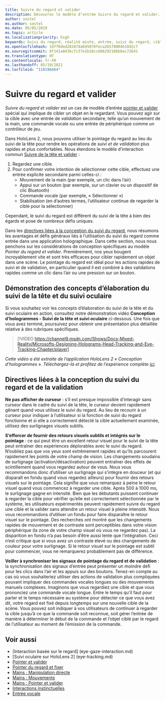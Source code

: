 ```yaml
---
title: Suivre du regard et valider
description: Découvrez le modèle d’entrée Suivre du regard et valider.
author: sostel
ms.author: sostel
ms.date: 05/05/2019
ms.topic: article
ms.localizationpriority: high
keywords: Suivi du regard, réalité mixte, entrée, suivi du regard, ciblage du regard, HoloLens 2, sélection basée sur le regard, casque de réalité mixte, casque windows mixed reality, casque de réalité virtuelle, HoloLens, MRTK, Mixed Reality Toolkit, regard
ms.openlocfilehash: 1dff0ded282678a695070feca2b578004610d2c7
ms.sourcegitcommit: 8f141a843bcfc57e1b18cc606292186b8ac72641
ms.translationtype: HT
ms.contentlocale: fr-FR
ms.lasthandoff: 05/19/2021
ms.locfileid: "110196464"
---
```

# <a name="eye-gaze-and-commit"></a>Suivre du regard et valider

_Suivre du regard et valider_ est un cas de modèle d’entrée [pointer et valider](gaze-and-commit.md) spécial qui implique de cibler un objet en le regardant. Vous pouvez agir sur la cible avec une entrée de _validation_ secondaire, telle qu’un mouvement de la main, une commande vocale ou une entrée de périphérique comme un contrôleur de jeu. 

Dans HoloLens 2, nous pouvons utiliser le pointage du regard au lieu du suivi de la tête pour rendre les opérations de _suivi et de validation_ plus rapides et plus confortables. Nous étendons le modèle d’interaction commun [Suivre de la tête et valider](gaze-and-commit.md) : 
1. Regardez une cible. 
2. Pour confirmer votre intention de sélectionner cette cible, effectuez une entrée explicite secondaire parmi celles-ci :  
   - Mouvement de la main (par exemple, un clic dans l’air)
   - Appui sur un bouton (par exemple, sur un clavier ou un dispositif de clic Bluetooth)
   - Commande vocale (par exemple, « Sélectionner »)
   - Stabilisation (en d’autres termes, l’utilisateur continue de regarder la cible pour la sélectionner)

Cependant, le suivi du regard est différent du suivi de la tête à bien des égards et pose de nombreux défis uniques. 

Dans les [directives liées à la conception du suivi du regard](eye-tracking.md), nous résumons les avantages et défis généraux liés à l’utilisation du suivi du regard comme entrée dans une application holographique. Dans cette section, nous nous penchons sur les considérations de conception spécifiques au modèle _Pointer du regard et valider_.
Premièrement, nos yeux bougent incroyablement vite et sont très efficaces pour cibler rapidement un objet dans une scène. Le pointage du regard est idéal pour les actions rapides de suivi et de validation, en particulier quand il est combiné à des validations rapides comme un clic dans l’air ou une pression sur un bouton.

## <a name="head-and-eye-tracking-design-concepts-demo"></a>Démonstration des concepts d’élaboration du suivi de la tête et du suivi oculaire

Si vous souhaitez voir les concepts d’élaboration du suivi de la tête et du suivi oculaire en action, consultez notre démonstration vidéo **Conception d’hologrammes - Suivi de la tête et suivi oculaire** ci-dessous. Une fois que vous avez terminé, poursuivez pour obtenir une présentation plus détaillée relative à des rubriques spécifiques.

> [!VIDEO https://channel9.msdn.com/Shows/Docs-Mixed-Reality/Microsofts-Designing-Holograms-Head-Tracking-and-Eye-Tracking-Chapter/player]

*Cette vidéo a été extraite de l’application HoloLens 2 « Conception d’hologrammes ». Téléchargez-la et profitez de l’expérience complète [ici](https://aka.ms/dhapp).*
   
## <a name="design-guidelines-for-eye-gaze-and-commit"></a>Directives liées à la conception du suivi du regard et de la validation

**Ne pas afficher de curseur** : s’il est presque impossible d’interagir sans curseur dans le cadre du suivi de la tête, le curseur devient rapidement gênant quand vous utilisez le suivi du regard. Au lieu de recourir à un curseur pour indiquer à l’utilisateur si la fonction de suivi du regard fonctionne et si elle a correctement détecté la cible actuellement examinée, utilisez des surlignages visuels subtils.

**S’efforcer de fournir des retours visuels subtils et intégrés sur le pointage** : ce qui peut être un excellent retour visuel pour le suivi de la tête peut entraîner des expériences déplorables avec le suivi du regard. N’oubliez pas que vos yeux sont extrêmement rapides et qu’ils parcourent rapidement les points de votre champ de vision. Les changements soudains de surlignage (activation/désactivation) peuvent entraîner des effets de scintillement quand vous regardez autour de vous. Nous vous recommandons donc d’utiliser un surlignage qui s’intègre en douceur (et qui disparaît en fondu quand vous regardez ailleurs) pour fournir des retours visuels sur le pointage. Cela signifie que vous remarquez à peine le retour visuel quand vous commencez à regarder une cible. Après 500 à 1000 ms, le surlignage gagne en intensité. Bien que les débutants puissent continuer à regarder la cible pour vérifier qu’elle est correctement sélectionnée par le système, les utilisateurs expérimentés peuvent rapidement suivre du regard une cible et la valider sans attendre un retour visuel à pleine intensité. Nous vous recommandons d’utiliser un fondu pour faire disparaître le retour visuel sur le pointage. Des recherches ont montré que les changements rapides de mouvement et de contraste sont perceptibles dans votre vision périphérique (la zone de votre champ visuel où vous ne regardez pas).
La disparition en fondu n’a pas besoin d’être aussi lente que l’intégration. Ceci n’est critique que si vous avez un contraste élevé ou des changements de couleur pour votre surlignage. Si le retour visuel sur le pointage est subtil pour commencer, vous ne remarquerez probablement pas de différence.

**Veiller à synchroniser les signaux de pointage du regard et de validation** : la synchronisation des signaux d’entrée peut présenter un moindre défi pour les clics dans l’air et les appuis sur des boutons. Tenez-en compte au cas où vous souhaiteriez utiliser des actions de validation plus compliquées pouvant impliquer des commandes vocales longues ou des mouvements manuels complexes. Imaginons que vous regardiez une cible et que vous prononciez une commande vocale longue. Entre le temps qu’il faut pour parler et le temps nécessaire au système pour détecter ce que vous avez dit, votre regard est fixé depuis longtemps sur une nouvelle cible de la scène. Vous pouvez soit indiquer à vos utilisateurs de continuer à regarder la cible jusqu’à ce que la commande soit reconnue, soit gérer l’entrée de manière à déterminer le début de la commande et l’objet ciblé par le regard de l’utilisateur au moment de l’émission de la commande.

## <a name="see-also"></a>Voir aussi

* [Interaction basée sur le regard] (eye-gaze-interaction.md)
* [Suivi oculaire sur HoloLens 2] (eye-tracking.md)
* [Pointer et valider](gaze-and-commit.md)
* [Pointer du regard et fixer](gaze-and-dwell.md)
* [Mains : Manipulation directe](direct-manipulation.md)
* [Mains : Mouvements](gaze-and-commit.md#composite-gestures)
* [Mains : Pointer et valider](point-and-commit.md)
* [Interactions instinctuelles](interaction-fundamentals.md)
* [Entrée vocale](voice-input.md)
